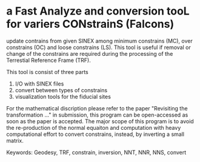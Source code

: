 # a Fast Analyze and conversion tooL for variers CONstrainS (Falcons) 
update contrains from given SINEX among minimum constrains (MC), over constrains (OC) and loose constrains (LS). This tool is useful if removal or change of the constrains are required during the processing of the Terrestial Reference Frame (TRF).



This tool is consist of three parts 
1. I/O with SINEX files
2. convert between types of constrains
3. visualization tools for the fiducial sites

For the mathematical discription please refer to the paper "Revisiting the transformation ..." in submission, this program can be open-accessed as soon as the paper is accepted.
The major scope of this program is to avoid the re-production of the normal equaiton and computation with heavy computational effort to convert constrains, instead, by inverting a small matrix.

Keywords: Geodesy, TRF, constrain, inversion, NNT, NNR, NNS, convert

